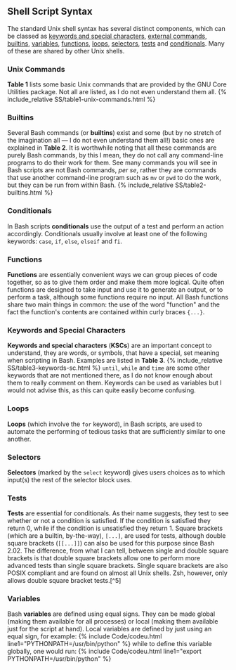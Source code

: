 ## Shell Script Syntax
The standard Unix shell syntax has several distinct components, which can be classed as [keywords and special characters](#keywords-and-special-characters), [external commands](#unix-commands), [builtins](#builtins), [variables](#variables), [functions](#functions), [loops](#loops), [selectors](#selectors), [tests](#tests) and [conditionals](#conditionals). Many of these are shared by other Unix shells.

### Unix Commands
**Table 1** lists some basic Unix commands that are provided by the GNU Core Utilities package. Not all are listed, as I do not even understand them all.
{% include_relative SS/table1-unix-commands.html %}
<br/>

### Builtins
Several Bash commands (or **builtins**) exist and some (but by no stretch of the imagination all &mdash; I do not even understand them all!) basic ones are explained in **Table 2**. It is worthwhile noting that all these commands are purely Bash commands, by this I mean, they do not call any command-line programs to do their work for them. See many commands you will see in Bash scripts are not Bash commands, *per se*, rather they are commands that use another command-line program such as `mv` or `pwd` to do the work, but they can be run from within Bash.
{% include_relative SS/table2-builtins.html %}
<br/>
### Conditionals
In Bash scripts **conditionals** use the output of a test and perform an action accordingly. Conditionals usually involve at least one of the following keywords: `case`, `if`, `else`, `elseif` and `fi`.

### Functions
**Functions** are essentially convenient ways we can group pieces of code together, so as to give them order and make them more logical. Quite often functions are designed to take input and use it to generate an output, or to perform a task, although some functions require no input. All Bash functions share two main things in common: the use of the word "function" and the fact the function's contents are contained within curly braces `{...}`.

### Keywords and Special Characters
**Keywords and special characters** (**KSCs**) are an important concept to understand, they are words, or symbols, that have a special, set meaning when scripting in Bash. Examples are listed in **Table 3**.
{% include_relative SS/table3-keywords-sc.html %}
`until`, `while` and `time` are some other keywords that are not mentioned there, as I do not know enough about them to really comment on them. Keywords can be used as variables but I would not advise this, as this can quite easily become confusing.

### Loops
**Loops** (which involve the `for` keyword), in Bash scripts, are used to automate the performing of tedious tasks that are sufficiently similar to one another.

### Selectors
**Selectors** (marked by the `select` keyword) gives users choices as to which input(s) the rest of the selector block uses.

### Tests
**Tests** are essential for conditionals. As their name suggests, they test to see whether or not a condition is satisfied. If the condition is satisfied they return 0, while if the condition is unsatisfied they return 1. Square brackets (which are a builtin, by-the-way), `[...]`, are used for tests, although double square brackets (`[[...]]`) can also be used for this purpose since Bash 2.02. The difference, from what I can tell, between single and double square brackets is that double square brackets allow one to perform more advanced tests than single square brackets. Single square brackets are also POSIX compliant and are found on almost all Unix shells. Zsh, however, only allows double square bracket tests.[^5]

### Variables
Bash **variables** are defined using equal signs. They can be made global (making them available for all processes) or local (making them available just for the script at hand). Local variables are defined by just using an equal sign, for example:
{% include Code/codeu.html line1="PYTHONPATH=/usr/bin/python" %}
while to define this variable globally, one would run:
{% include Code/codeu.html line1="export PYTHONPATH=/usr/bin/python" %}
